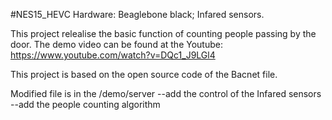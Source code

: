 #NES15_HEVC
Hardware:
Beaglebone black;
Infared sensors.

This project relealise the basic function of counting people passing by the door.
The demo video can be found at the Youtube: 
https://www.youtube.com/watch?v=DQc1_J9LGl4

This project is based on the open source code of the Bacnet file.

Modified file is in the /demo/server
  --add the control of the Infared sensors
  --add the people counting algorithm
